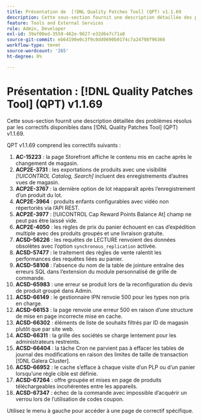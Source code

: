 ```yaml
---
title: Présentation de  [!DNL Quality Patches Tool] (QPT) v1.1.69
description: Cette sous-section fournit une description détaillée des problèmes résolus par les correctifs disponibles dans  [!DNL Quality Patches Tool] (QPT) v1.1.69.
feature: Tools and External Services
role: Admin, Developer
exl-id: 39af00ed-3559-462e-9627-e32d6e7c71a8
source-git-commit: eb64190e0c3f9c0dd0690b0174c7a24798f96366
workflow-type: tm+mt
source-wordcount: '265'
ht-degree: 0%

---
```


# Présentation : [!DNL Quality Patches Tool] (QPT) v1.1.69

Cette sous-section fournit une description détaillée des problèmes résolus par les correctifs disponibles dans [!DNL Quality Patches Tool] (QPT) v1.1.69.

QPT v1.1.69 comprend les correctifs suivants :
1. **AC-15223** : la page Storefront affiche le contenu mis en cache après le changement de magasin.
1. **ACP2E-3731** : les exportations de produits avec une visibilité *[!UICONTROL Catalog, Search]* incluent des enregistrements d’autres vues de magasin.
1. **ACP2E-3767** : la dernière option de lot réapparaît après l’enregistrement d’un produit du lot.
1. **ACP2E-3964** : produits enfants configurables avec vidéo non répertoriés via l’API REST.
1. **ACP2E-3977** : [!UICONTROL Cap Reward Points Balance At] champ ne peut pas être laissé vide.
1. **ACP2E-4050** : les règles de prix du panier échouent en cas d’expédition multiple avec des produits groupés et une livraison gratuite.
1. **ACSD-56226** : les requêtes de LECTURE renvoient des données obsolètes avec l’option `synchronous_replication` activée.
1. **ACSD-57477** : le traitement des règles de vente ralentit les performances des requêtes liées au panier.
1. **ACSD-58108** : l’absence du nom de la table de jointure entraîne des erreurs SQL dans l’extension du module personnalisé de grille de commande.
1. **ACSD-65983** : une erreur se produit lors de la reconfiguration du devis de produit groupé dans Admin.
1. **ACSD-66149** : le gestionnaire IPN renvoie 500 pour les types non pris en charge.
1. **ACSD-66153** : la page renvoie une erreur 500 en raison d’une structure de mise en page incorrecte mise en cache.
1. **ACSD-66302** : éléments de liste de souhaits filtrés par ID de magasin plutôt que par site web.
1. **ACSD-66311** : la grille des sociétés se charge lentement pour les administrateurs restreints.
1. **ACSD-66404** : la tâche Cron ne parvient pas à effacer les tables de journal des modifications en raison des limites de taille de transaction [!DNL Galera Cluster].
1. **ACSD-66952** : le cache s’efface à chaque visite d’un PLP ou d’un panier lorsqu’une règle cible est définie.
1. **ACSD-67264** : offre groupée et mises en page de produits téléchargeables incohérentes entre les appareils.
1. **ACSD-67347** : échec de la commande avec impossible d’acquérir un verrou lors de l’utilisation de codes coupon.

Utilisez le menu à gauche pour accéder à une page de correctif spécifique.

